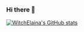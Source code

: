 ### Hi there 👋

<!--
**WitchElaina/WitchElaina** is a ✨ _special_ ✨ repository because its `README.md` (this file) appears on your GitHub profile.

Here are some ideas to get you started:

- 🔭 I’m currently working on ...
- 🌱 I’m currently learning ...
- 👯 I’m looking to collaborate on ...
- 🤔 I’m looking for help with ...
- 💬 Ask me about ...
- 📫 How to reach me: ...
- 😄 Pronouns: ...
- ⚡ Fun fact: ...
-->

[![WitchElaina's GitHub stats](https://github-readme-stats.vercel.app/api?username=anuraghazra)](https://github.com/anuraghazra/github-readme-stats)
